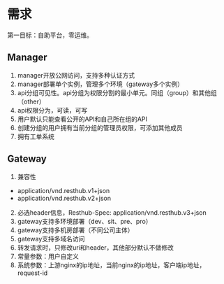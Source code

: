 # 需求
第一目标：自助平台，零运维。

## Manager
1. manager开放公网访问，支持多种认证方式
2. manager部署单个实例，管理多个环境（gateway多个实例）
3. api分组可见性。api分组为权限分割的最小单元。同组（group）和其他组（other）
4. api权限分为，可读，可写
4. 用户默认只能查看公开的API和自己所在组的API
5. 创建分组的用户拥有当前分组的管理员权限，可添加其他成员
6. 拥有工单系统
## Gateway
1. 兼容性
  * application/vnd.resthub.v1+json
  * application/vnd.resthub.v2+json
2. 必选header信息，Resthub-Spec: application/vnd.resthub.v3+json
3. gateway支持多环境部署（dev、sit、pre、pro）
4. gateway支持多机房部署（不同公司主体）
5. gateway支持多域名访问
6. 转发请求时，只修改uri和header，其他部分默认不做修改
7. 常量参数：用户自定义
8. 系统参数：上游nginx的ip地址，当前nginx的ip地址，客户端ip地址，request-id 


